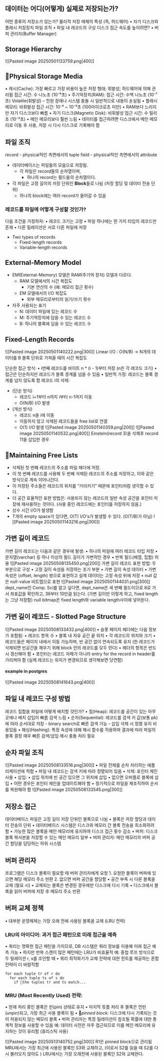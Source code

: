## 데이터는 어디(어떻게) 실제로 저장되는가?
어떤 종류의 저장소가 있는가?
물리적 저장 매체의 특성 (즉, 하드웨어)
	•	자기 디스크와 플래시 저장장치
파일 조직
	•	파일 내 레코드의 구성
디스크 접근 속도를 높이려면?
	•	버퍼 관리자(Buffer Manager)
## Storage Hierarchy
![[Pasted image 20250501133759.png|400]]

## Physical Storage Media
•	캐시(Cache): 가장 빠르고 가장 비용이 높은 저장 형태; 휘발성; 하드웨어에 의해 관리됨
	접근 시간: 수 나노초 (10⁻⁹초)
•	주기억장치(RAM):
	접근 시간: 수백 나노초 (10⁻⁷초)
	Volatile(휘발성) – 전원 장애나 시스템 충돌 시 일반적으로 내용이 손실됨
•	플래시 메모리: 비휘발성
	접근 시간: 10⁻⁴ ~ 10⁻⁵초 (100마이크로초 미만)
		•	RAM보다 느리지만 자기 디스크보다 빠름
•	자기 디스크(Magnetic Disk): 비휘발성
	접근 시간: 수 밀리초 (10⁻³초)
		•	메인 메모리보다 훨씬 느림
		•	데이터를 접근하려면 디스크에서 메인 메모리로 이동 후 사용, 저장 시 다시 디스크로 기록해야 함
## 파일 조직
record - physical적인 측면에서의 tuple
field - physical적인 측면에서의 attribute
- 데이터베이스는 파일들의 모음으로 저장됨.
	- 각 파일은 record들의 순차열이며,
		- 하나의 record는 필드들의 순차열이다.
- 각 파일은 고정 길이의 저장 단위인 **Block**들로 나뉨 (저장 할당 및 데이터 전송 단위)
	- 하나의 block에는 여러 record가 들어갈 수 있음
### 레코드를 파일에 어떻게 구성할 것인가?
다음 조건을 가정하자:
	•	레코드 크기는 고정
	•	파일 하나에는 한 가지 타입의 레코드만 존재
	•	다른 릴레이션은 서로 다른 파일에 저장
- Two types of records
	- Fixed-length records
	- Variable-length records
## External-Memory Model
- EM(External-Memory) 모델은 RAM(주기억 장치) 모델과 다르다.
	- RAM 모델에서의 시간 복잡도
		- 기본 연산의 수 (예: 메모리 접근 횟수)
	- EM 모델에서의 I/O 복잡도
		- 외부 메모리로부터의 읽기/쓰기 횟수
- 자주 사용되는 표기
	- N: 데이터 파일에 있는 레코드 수
	- M: 주기억장치에 담을 수 있는 레코드 수
	- B: 하나의 블록에 담을 수 있는 레코드 수
## Fixed-Length Records
![[Pasted image 20250501140222.png|300]]
Linear I/O : O(N/B) -> N개의 데이터를 B 블록 단위로 가져올 때의 시간 복잡도

단순한 접근 방식:
	•	i번째 레코드를 바이트 n * (i - 1)부터 저장 (n은 각 레코드 크기)
	•	접근은 단순하지만 레코드가 블록 경계를 넘을 수 있음
	•	일반적 가정: 레코드는 블록 경계를 넘지 않도록 함
레코드 i의 삭제:
- (단순 방식)
	- 레코드 i+1부터 n까지 i부터 n-1까지 이동
	- O(N/B) I/O 발생
- (개선 방식)
	- 레코드 n을 i에 이동
	- 이동하지 않고 삭제된 레코드들을 free list로 연결
	- O(1) I/O 발생
![[Pasted image 20250501140359.png|200]]
![[Pasted image 20250501140532.png|400]]
Einstein(record 3)을 삭제후 record 11을 삽입한 경우
## Maintaining Free Lists
- 삭제된 첫 번째 레코드의 주소를 파일 헤더에 저장.
- 이 첫 번째 레코드를 사용해 두 번째 삭제된 레코드의 주소를 저장하고, 이와 같은 방식으로 계속 이어나간다.
- 이 저장된 주소들은 레코드의 위치를 “가리키기” 때문에 포인터처럼 생각할 수 있다.
- 더 공간 효율적인 표현 방법은: 사용되지 않는 레코드의 일반 속성 공간을 포인터 저장에 재사용하는 것이다. (사용 중인 레코드에는 포인터를 저장하지 않음.)
- 상수 시간 I/O가 발생함
- T개의 empty space가 있다면, O(T) I/O's가 발생할 수 있다. (O(T/B)가 아님)
![[Pasted image 20250501143216.png|300]]
## 가변 길이 레코드
가변 길이 레코드는 다음과 같은 경우에 발생:
	•	하나의 파일에 여러 레코드 타입 저장
	•	문자열(varchar) 등 하나 이상의 필드 길이가 가변적인 경우
	•	반복 필드(배열, 집합) 허용
![[Pasted image 20250508135450.png|200]]
가변 길이 레코드 표현 방법:
	두 부분으로 구성
		•	고정 길이 속성을 저장하는 초기 부분
		•	가변 길이 속성 데이터
	•	가변 속성은 (offset, length) 쌍으로 표현하고 실제 데이터는 고정 속성 뒤에 저장
	•	null 값은 null-value 비트맵으로 표현
![[Pasted image 20250501144031.png|300]]
dept_name인 Comp. Sci를 알고 싶다면, dept_name은 세 번째 필드이므로 8로 가서 좌표값을 확인하고, 36부터 10만큼 읽는다. (가변 길이만 이렇게 하고, fixed length는 그냥 저장함)
null bitmap은 fixed length와 variable length사이에 넣어둔다.
## 가변 길이 레코드 - Slotted Page Structure
![[Pasted image 20250508133432.png|400]]
•	슬롯 페이지 헤더에는 다음 정보가 포함됨:
	•	레코드 항목 수
	•	블록 내 자유 공간 끝 위치
	•	각 레코드의 위치와 크기
•	레코드들은 페이지 내에서 이동 가능하며, 빈 공간 없이 연속되도록 유지 (한 레코드가 삭제되면 빈공간을 채우기 위해 block 안의 레코드를 모두 민다)
•	헤더의 항목은 반드시 갱신해야 함
•	포인터는 레코드 자체가 아니라 entry for the record in header를 가리켜야 함 (실제 레코드는 위치가 변경되므로 생각해보면 당연함)
#### example in postgres
![[Pasted image 20250508141643.png|400]]
## 파일 내 레코드 구성 방법
레코드 집합을 파일에 어떻게 배치할 것인가?
•	힙(Heap): 레코드를 공간이 있는 아무 곳에나 배치
	삽입이 빠름
	검색 느림
•	순차(Sequential): 레코드를 검색 키 값(보통 pk)에 따라 순서대로 저장
	- binary search로 빠른 검색 가능
	- 삽입 삭제 시 정렬 유지 비용있음
•	해싱(Hashing): 특정 속성에 대해 해시 함수를 적용하여 결과에 따라 파일의 블록 결정
	매우 빠른 검색/삽입
	해시 충돌 처리 필요
## 순차 파일 조직
![[Pasted image 20250508133516.png|300]]
•	파일 전체를 순차 처리하는 애플리케이션에 적합
•	파일 내 레코드는 검색 키에 따라 정렬되어 있음
•	삭제: 포인터 체인 사용
•	삽입:
	•	삽입 위치에 빈 공간 있으면 그 위치에 삽입
	•	없으면 오버플로 블록에 삽입
	•	어떤 경우든 포인터 체인을 업데이트해야 함
•	정기적으로 파일을 재조직하여 순서를 복원해야 함
![[Pasted image 20250508133545.png|300]]
## 저장소 접근
데이터베이스 파일은 고정 길이 저장 단위인 블록으로 나뉨
•	블록은 저장 할당과 데이터 전송의 단위
•	데이터베이스 시스템은 디스크와 메모리 간 블록 전송을 최소화하려 함
•	가능한 많은 블록을 메인 메모리에 유지하여 디스크 접근 횟수 감소
•	버퍼: 디스크 블록 복사본을 저장할 수 있는 메인 메모리 일부
•	버퍼 관리자: 메인 메모리의 버퍼 공간 할당을 담당하는 하위 시스템
## 버퍼 관리자
프로그램은 디스크 블록이 필요할 때 버퍼 관리자에게 요청
	1.	요청한 블록이 버퍼에 있으면 해당 메모리 주소 반환
	2.	없으면 버퍼 공간을 할당함
	•	공간 부족 시 다른 블록을 교체 (필요 시)
	•	교체되는 블록은 변경된 경우에만 디스크에 다시 기록
	•	디스크에서 블록을 읽어 버퍼에 저장 후 메모리 주소 반환
## 버퍼 교체 정책
•	대부분 운영체제는 가장 오래 전에 사용된 블록을 교체 (LRU 전략)
### LRU의 아이디어: 과거 접근 패턴으로 미래 접근을 예측
•	쿼리는 명확한 접근 패턴을 가지므로, DB 시스템은 쿼리 정보를 이용해 미래 접근 예측 가능
	•	하지만 반복 스캔이 많은 패턴에는 LRU가 비효율적
		예: 중첩 루프 방식으로 두 릴레이션 r, s를 조인할 때
	•	쿼리 최적화기가 교체 전략에 대한 힌트를 제공하는 혼합 전략이 더 바람직함
```
for each tuple tr of r do
  for each tuple ts of s do
    if the tuples tr and ts match...
```

### MRU (Most Recently Used) 전략:
•	현재 처리 중인 블록은 핀(pin) 상태로 유지
•	마지막 튜플 처리 후 블록은 언핀(unpin)되고, 가장 최근 사용 블록이 됨
	•	*pinned block*: 디스크에 다시 기록되는 것이 허용되지 않는 메모리 블록
•	버퍼 관리자는 특정 릴레이션이 참조될 확률에 대한 통계적 정보를 사용할 수 있음
	예: 데이터 사전은 자주 접근되므로 이를 메인 메모리에 유지하는 것이 유리함 (휴리스틱 사용)

![[Pasted image 20250513140752.png|300]]
R1은 pinned block으로 관리됨
MRU에서는 가장 최근에 사용된 블록인 S3와 교체하고, (이로서 S2를 읽을 때 S2를 다시 불러오지 않아도 )
LRU에서는 가장 오래전에 사용된 블록인 S2와 교체한다.
